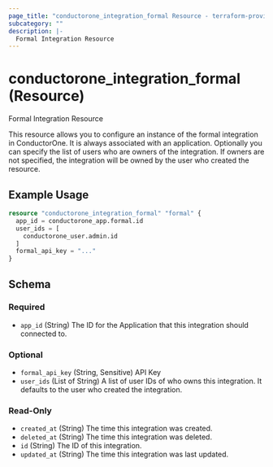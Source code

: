 ```yaml
---
page_title: "conductorone_integration_formal Resource - terraform-provider-conductorone"
subcategory: ""
description: |-
  Formal Integration Resource
---
```


# conductorone_integration_formal (Resource)

Formal Integration Resource

This resource allows you to configure an instance of the formal integration in ConductorOne.
It is always associated with an application. Optionally you can specify the list of users who are owners of the integration.
If owners are not specified, the integration will be owned by the user who created the resource.

## Example Usage

```terraform
resource "conductorone_integration_formal" "formal" {
  app_id = conductorone_app.formal.id
  user_ids = [
    conductorone_user.admin.id
  ]
  formal_api_key = "..."
}
```

<!-- schema generated by tfplugindocs -->
## Schema

### Required

- `app_id` (String) The ID for the Application that this integration should connected to.

### Optional

- `formal_api_key` (String, Sensitive) API Key
- `user_ids` (List of String) A list of user IDs of who owns this integration. It defaults to the user who created the integration.

### Read-Only

- `created_at` (String) The time this integration was created.
- `deleted_at` (String) The time this integration was deleted.
- `id` (String) The ID of this integration.
- `updated_at` (String) The time this integration was last updated.
